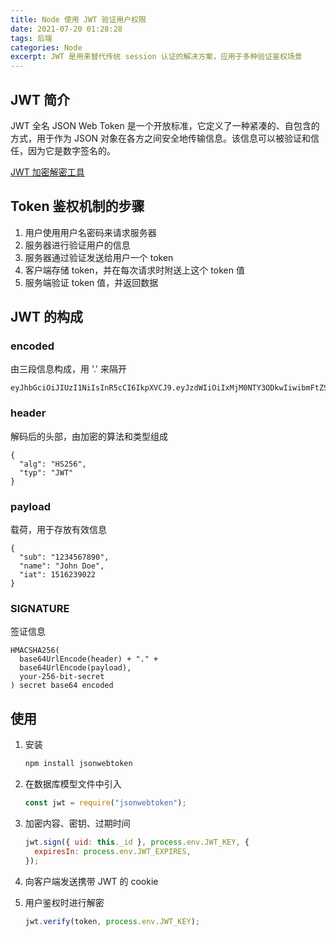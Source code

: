 ```yaml
---
title: Node 使用 JWT 验证用户权限
date: 2021-07-20 01:28:28
tags: 后端
categories: Node
excerpt: JWT 是用来替代传统 session 认证的解决方案，应用于多种验证鉴权场景
---
```


## JWT 简介

JWT 全名 JSON Web Token 是一个开放标准，它定义了一种紧凑的、自包含的方式，用于作为 JSON 对象在各方之间安全地传输信息。该信息可以被验证和信任，因为它是数字签名的。

[JWT 加密解密工具](https://jwt.io/)

## Token 鉴权机制的步骤

1. 用户使用用户名密码来请求服务器
2. 服务器进行验证用户的信息
3. 服务器通过验证发送给用户一个 token
4. 客户端存储 token，并在每次请求时附送上这个 token 值
5. 服务端验证 token 值，并返回数据

## JWT 的构成

### encoded

由三段信息构成，用 '.' 来隔开

```
eyJhbGciOiJIUzI1NiIsInR5cCI6IkpXVCJ9.eyJzdWIiOiIxMjM0NTY3ODkwIiwibmFtZSI6IkpvaG4gRG9lIiwiaWF0IjoxNTE2MjM5MDIyfQ.SflKxwRJSMeKKF2QT4fwpMeJf36POk6yJV_adQssw5c
```

### header

解码后的头部，由加密的算法和类型组成

```
{
  "alg": "HS256",
  "typ": "JWT"
}
```

### payload

载荷，用于存放有效信息

```
{
  "sub": "1234567890",
  "name": "John Doe",
  "iat": 1516239022
}
```

### SIGNATURE

签证信息

```
HMACSHA256(
  base64UrlEncode(header) + "." +
  base64UrlEncode(payload),
  your-256-bit-secret
) secret base64 encoded
```

## 使用

1. 安装

   ```bash
   npm install jsonwebtoken
   ```

2. 在数据库模型文件中引入

   ```js
   const jwt = require("jsonwebtoken");
   ```

3. 加密内容、密钥、过期时间

   ```js
   jwt.sign({ uid: this._id }, process.env.JWT_KEY, {
     expiresIn: process.env.JWT_EXPIRES,
   });
   ```

4. 向客户端发送携带 JWT 的 cookie

5. 用户鉴权时进行解密

   ```js
   jwt.verify(token, process.env.JWT_KEY);
   ```
